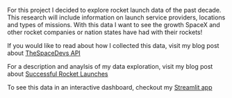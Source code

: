 For this project I decided to explore rocket launch data of the past decade. This research will include information on launch service providers, locations and types of missions. With this data I want to see the growth SpaceX and other rocket companies or nation states have had with their rockets!

If you would like to read about how I collected this data, visit my blog post about [TheSpaceDevs API](https://sfolkman4.github.io/my-blog/blog/Collecting-Rocket-Launch-Data)

For a description and anaylsis of my data exploration, visit my blog post about [Successful Rocket Launches](https://sfolkman4.github.io/my-blog/blog/Successful-Rocket-Launches-EDA)

To see this data in an interactive dashboard, checkout my [Streamlit app](https://sfolkman4-rocket-launches-streamlitapp-kx3tqt.streamlit.app/)